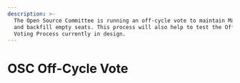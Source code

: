 ```yaml
---
description: >-
  The Open Source Committee is running an off-cycle vote to maintain Maturity
  and backfill empty seats. This process will also help to test the Official
  Voting Process currently in design.
---
```


# OSC Off-Cycle Vote

